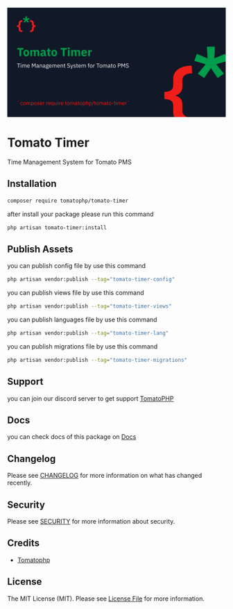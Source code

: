 ![Screenshot](https://github.com/tomatophp/tomato-timer/blob/master/art/screenshot.png)

# Tomato Timer

Time Management System for Tomato PMS

## Installation

```bash
composer require tomatophp/tomato-timer
```
after install your package please run this command

```bash
php artisan tomato-timer:install
```

## Publish Assets

you can publish config file by use this command

```bash
php artisan vendor:publish --tag="tomato-timer-config"
```

you can publish views file by use this command

```bash
php artisan vendor:publish --tag="tomato-timer-views"
```

you can publish languages file by use this command

```bash
php artisan vendor:publish --tag="tomato-timer-lang"
```

you can publish migrations file by use this command

```bash
php artisan vendor:publish --tag="tomato-timer-migrations"
```

## Support

you can join our discord server to get support [TomatoPHP](https://discord.gg/Xqmt35Uh)

## Docs

you can check docs of this package on [Docs](https://docs.tomatophp.com/plugins/laravel-package-generator)

## Changelog

Please see [CHANGELOG](CHANGELOG.md) for more information on what has changed recently.

## Security

Please see [SECURITY](SECURITY.md) for more information about security.

## Credits

- [Tomatophp](mailto:info@3x1.io)

## License

The MIT License (MIT). Please see [License File](LICENSE.md) for more information.
